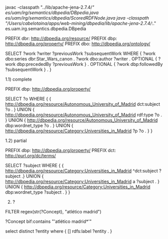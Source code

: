 javac -classpath "../lib/apache-jena-2.7.4/*" es/uam/irg/semantics/dbpedia/DBpedia.java es/uam/irg/semantics/dbpedia/ScoredRDFNode.java
java -classpath "/Users/cabelotaina/apps/web-mining/dbpedia/lib/apache-jena-2.7.4/*:." es.uam.irg.semantics.dbpedia.DBpedia


PREFIX dbr: <http://dbpedia.org/resource/> 
PREFIX dbp: <http://dbpedia.org/property/> 
PREFIX dbo: <http://dbpedia.org/ontology/>

SELECT ?work ?writer ?previousWork ?subsequentWork
WHERE {
?work dbo:series dbr:Star_Wars_canon .
?work dbo:author ?writer .
OPTIONAL { ?work dbp:precededBy ?previousWork } . 
OPTIONAL { ?work dbp:followedBy ?subsequentWork } .
}


1.1) complete


PREFIX dbp: <http://dbpedia.org/property/>

SELECT ?o WHERE { 
{ <http://dbpedia.org/resource/Autonomous_University_of_Madrid> dct:subject ?o . }
UNION
{ <http://dbpedia.org/resource/Autonomous_University_of_Madrid> rdf:type ?o . }
UNION 
{ <http://dbpedia.org/resource/Autonomous_University_of_Madrid> dbp:wordnet_type ?o . }
UNION
{ <http://dbpedia.org/resource/Category:Universities_in_Madrid> ?p ?o . }
}

1.2) partial

PREFIX dbp: <http://dbpedia.org/property/>
PREFIX dct: <http://purl.org/dc/terms/>

SELECT ?subject WHERE { 
{ <http://dbpedia.org/resource/Category:Universities_in_Madrid> ^dct:subject ?subject .}
UNION
{ <http://dbpedia.org/resource/Category:Universities_in_Madrid> a ?subject . }
UNION 
{ <http://dbpedia.org/resource/Category:Universities_in_Madrid> dbp:wordnet_type ?subject . }
}

2) ?

FILTER regex(str(?Concept), "atlético madrid")

 ?Concept bif:contains "'atlético madrid*'"


 select distinct ?entity where {
  [] rdfs:label ?entity .
}
